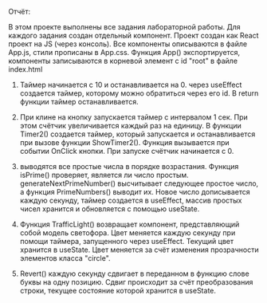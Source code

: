 Отчёт:

В этом проекте выполнены все задания лабораторной работы. 
Для каждого задания создан отдельный компонент. Проект создан как
React проект на JS (через консоль). Все компоненты описываются в файле 
App.js, стили прописаны в App.css. Функция App() экспортируется, 
компоненты записываются в корневой элемент с id "root" в файле index.html 

1. Таймер начинается с 10 и останавливается на 0. через useEffect
создается таймер, которому можно обратиться через его id. В return 
функции таймер останавливается.

2. При клине на кнопку запускается таймер с интервалом 1 сек. При этом
счётчик увеличивается каждый раз на единицу. В функции Timer2() создается 
таймер, который запускается и останавливается при вызове 
функции ShowTimer2(). Функция вызывается при событии OnClick кнопки.
При запуске счётчик начинается с 0.

3. выводятся все простые числа в порядке возрастания. Функция isPrime() 
проверяет, является ли число простым. generateNextPrimeNumber() 
высчитывает следующее простое число, а функция PrimeNumbers() выводит
их. Новое число дописывается каждую секунду, таймер создается в useEffect,
массив простых чисел хранится и обновляется с помощью useState.

4. Функция TrafficLight() возвращает компонент, представляющий собой
модель светофора. Цвет меняется каждую секунду при помощи таймера,
запущенного через useEffect. Текущий цвет хранится в useState. Цвет 
меняется за счёт изменения прозрачности элементов класса "circle".

5. Revert() каждую секунду сдвигает в переданном в функцию слове буквы
на одну позицию. Сдвиг происходит за счёт преобразования строки, текущее
состояние которой хранится в useState.